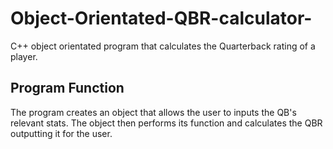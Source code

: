 # Object-Orientated-QBR-calculator-
C++ object orientated program that calculates the Quarterback rating of a player.
## Program Function
The program creates an object that allows the user to inputs the QB's relevant stats.
The object then performs its function and calculates the QBR outputting it for the user.
